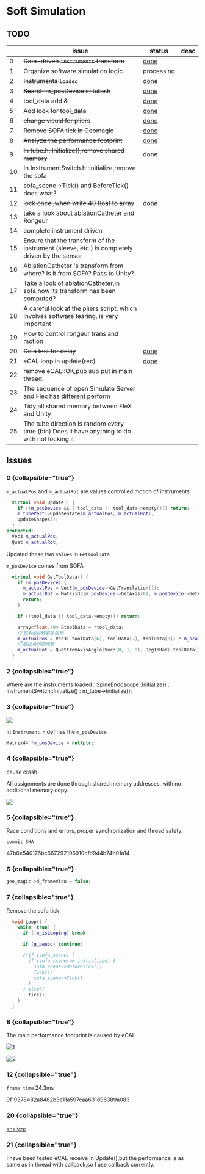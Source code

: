 # Soft Simulation

## TODO

|    | **issue**                                                                                     | **status**  | desc |
|----|-----------------------------------------------------------------------------------------------|-------------|------|
| 0  | ~~Data-driven `instruments` transform~~                                                       | [done](#0)  |      |
| 1  | Organize software simulation logic                                                            | processing  |      |
| 2  | ~~Instruments `loaded`~~                                                                      | [done](#2)  |      |
| 3  | ~~Search m_posDevice in tube.h~~                                                              | [done](#3)  |      |
| 4  | ~~tool_data add &~~                                                                           | [done](#4)  |      |
| 5  | ~~Add lock for tool_data~~                                                                    | [done](#5)  |      |
| 6  | ~~change visual for pliers~~                                                                  | [done](#6)  |      |
| 7  | ~~Remove SOFA tick in Geomagic~~                                                              | [done](#7)  |      |
| 8  | ~~Analyze the performance footprint~~                                                         | [done](#8)  |      |
| 9  | ~~In tube.h::Initialize(),remove shared memory~~                                              | done        |      |
| 10 | In InstrumentSwitch.h::Initialize,remove the sofa                                             |             |      |
| 11 | sofa_scene->Tick() and BeforeTick() does what?                                                |             |      |
| 12 | ~~lock once ,when write 40 float to array~~                                                   | [done](#12) |      |
| 13 | take a look about ablationCatheter and Rongeur                                                |             |      |
| 14 | complete instrument driven                                                                    |             |      |
| 15 | Ensure that the transform of the instrument (sleeve, etc.) is completely driven by the sensor |             |      |
| 16 | AblationCatheter 's transform from where? Is it from SOFA? Pass to Unity?                     |             |      |
| 17 | Take a look of ablationCatheter,in sofa,how its transform has been computed?                  |             |      |
| 18 | A careful look at the pliers script, which involves software tearing, is very important       |             |      |
| 19 | How to control rongeur trans and motion                                                       |             |      |
| 20 | ~~Do a test for delay~~                                                                       | [done](#20) |      |
| 21 | ~~eCAL loop in update(rec)~~                                                                  | [done](#21) |      |
| 22 | remove eCAL::OK,pub sub put in main thread.                                                   |             |      |
| 23 | The sequence of open Simulate Server and Flex has different perform                           |             |      |
| 24 | Tidy all shared memory between FleX and Unity                                                 |             |      |
| 25 | The tube direction is random every time.(bin) Does it have anything to do with not locking it |             |      |

## Issues

### 0 {collapsible="true"}

`m_actualPos` and `m_actualRot` are values controlled motion of instruments.

```C++
  virtual void Update() {
    if (!m_posDevice && (!tool_data || tool_data->empty())) return;
    m_tubePart->UpdateState(m_actualPos, m_actualRot);
    UpdateShapes();
  }
protected:
  Vec3 m_actualPos;
  Quat m_actualRot;
```

Updated these two `values` in `GetToolData`

`m_posDevice` comes from SOFA

```C++
  virtual void GetToolData() {
    if (m_posDevice) {
      m_actualPos = Vec3(m_posDevice->GetTranslation());
      m_actualRot = Matrix33(m_posDevice->GetAxis(0), m_posDevice->GetAxis(1), m_posDevice->GetAxis(2));
      return;
    }

    if (!tool_data || tool_data->empty()) return;

    array<float,40> &toolData = *tool_data;
    //左手坐标转右手坐标
    m_actualPos = Vec3(-toolData[6], toolData[7], toolData[8]) * m_scale;
    //欧拉角转四元数
    m_actualRot = QuatFromAxisAngle(Vec3(0, 1, 0), DegToRad(-toolData[10])) * QuatFromAxisAngle(Vec3(1, 0, 0), DegToRad(toolData[9])) * QuatFromAxisAngle(Vec3(0, 0, 1), DegToRad(-toolData[11]));
  }
```

### 2 {collapsible="true"}

Where are the instruments loaded
: SpineEndoscope::Initialize()
: InstrumentSwitch::Initialize()
: m_tube->Initialize();

### 3 {collapsible="true"}

![](sofaposdevice.png)

In `Instrument.h`,defines the `m_posDevice`

```C++
Matrix44 *m_posDevice = nullptr;
```

### 4 {collapsible="true"}

cause crash

All assignments are done through shared memory addresses, with no additional memory copy.

![](tool_data.png)

### 5 {collapsible="true"}

Race conditions and errors, proper synchronization and thread safety.

`commit SHA`

47b6e540176bc667292196910dfd944b74b01a14

### 6 {collapsible="true"}

```C++
geo_magic->d_frameVisu = false;
```

### 7 {collapsible="true"}

Remove the sofa tick

```C++
  void Loop() {
    while (true) {
      if (!m_isLooping) break;

      if (g_pause) continue;

      /*if (sofa_scene) {
        if (sofa_scene->m_initialized) {
          sofa_scene->BeforeTick();
          Tick();
          sofa_scene->Tick();
        }
      } else*/
        Tick();
    }
  }
```

### 8 {collapsible="true"}

The main performance footprint is caused by eCAL

![1](ana1.png)

![2](ana2.png)

### 12 {collapsible="true"}

`frame time`:24.3ms

9f19378482a8482b3e11a597caa631d96389a083

### 20 {collapsible="true"}

[analyze](eCAL-performance-measure.md)

### 21 {collapsible="true"}

I have been tested eCAL receive in Update(),but the performance is as same as in thread with callback,so I use
callback currently.